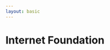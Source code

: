```yaml
---
layout: basic
---
```


# Internet Foundation

<div class="w-full h-full flex justify-center items-center -mt-18">
  <InternetFoundationSvg :scale="0.9" />
</div>

<!-- dummy only to force the click count on this slide manually -->
<div v-click="9" />

<!--
The Cloud = everything outside your physical accessibility

- DynDNS
- VPN, e.g. WireGuard
-->
